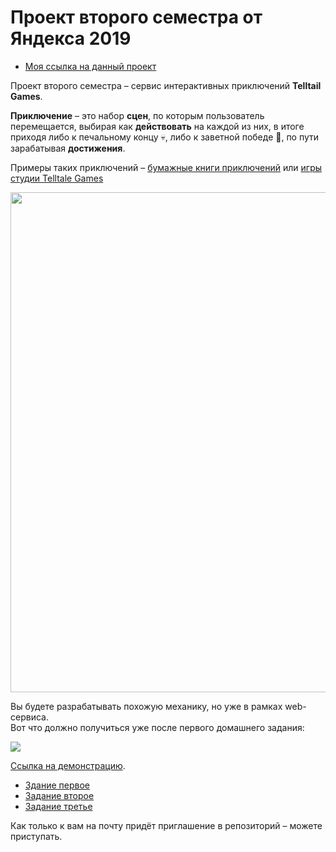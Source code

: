 # Проект второго семестра от Яндекса 2019

-   [Моя ссылка на данный проект](https://voldemart96rus-task-2018.herokuapp.com)

Проект второго семестра – сервис интерактивных приключений **Telltail Games**.

**Приключение** – это набор **сцен**, по которым пользователь перемещается, выбирая как **действовать** на каждой из них, в итоге приходя либо к печальному концу :skull:, либо к заветной победе :tada:, по пути зарабатывая **достижения**.

Примеры таких приключений – [бумажные книги приключений](https://ru.wikipedia.org/wiki/Choose_Your_Own_Adventure) или [игры студии Telltale Games](https://telltale.com/series/)

<img src="https://yastatic.net/s3/locdoc/daas-static/telltail/demo.png" width=800>

Вы будете разрабатывать похожую механику, но уже в рамках web-сервиса.  
Вот что должно получиться уже после первого домашнего задания:

<img src="https://yastatic.net/s3/locdoc/daas-static/telltail/demo7.gif">

[Ссылка на демонстрацию](https://yastatic.net/s3/locdoc/daas-static/telltail/demo.gif).

-   [Здание первое](https://github.com/Voldemart96Rus/Telltail-Games-2019/tree/master/Voldemart96Rus-task-2018-part_1/)
-   [Задание второе](https://github.com/Voldemart96Rus/Telltail-Games-2019/tree/master/Voldemart96Rus-task-2018-part_2/)
-   [Задание третье](https://github.com/Voldemart96Rus/Telltail-Games-2019/tree/master/Voldemart96Rus-task-2018-part_3/)

Как только к вам на почту придёт приглашение в репозиторий – можете приступать.
